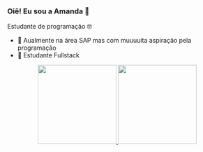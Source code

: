 ### Oiê! Eu sou a Amanda 👋
Estudante de programação 🤓

- 🔭 Aualmente na área SAP mas com muuuuita aspiração pela programação
- 🌱 Estudante Fullstack

<div align="center">
  <a href="https://github.com/amandagborgess">
  <img height="180em" src="https://github-readme-stats.vercel.app/api?username=amandagborgess&show_icons=true&theme=dark&include_all_commits=true&count_private=true"/>
  <img height="180em" src="https://github-readme-stats.vercel.app/api/top-langs/?username=amandagborgess&layout=compact&langs_count=7&theme=dark"/>
</div>

